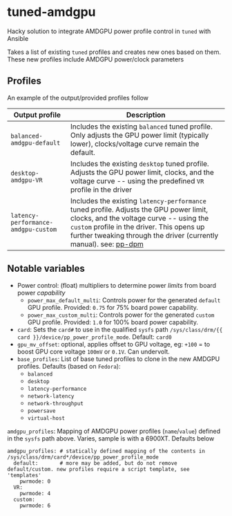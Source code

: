 # tuned-amdgpu

Hacky solution to integrate AMDGPU power profile control in `tuned` with Ansible

Takes a list of existing `tuned` profiles and creates new ones based on them.  These new profiles include AMDGPU power/clock parameters

## Profiles

An example of the output/provided profiles follow

| Output profile | Description |
|---|---|
| `balanced-amdgpu-default` | Includes the existing `balanced` tuned profile.  Only adjusts the GPU power limit (typically lower), clocks/voltage curve remain the default. |
| `desktop-amdgpu-VR` | Includes the existing `desktop` tuned profile.  Adjusts the GPU power limit, clocks, and the voltage curve -- using the predefined `VR` profile in the driver |
| `latency-performance-amdgpu-custom` | Includes the existing `latency-performance` tuned profile.  Adjusts the GPU power limit, clocks, and the voltage curve -- using the `custom` profile in the driver.  This opens up further tweaking through the driver (currently manual).  see: [pp-dpm](https://docs.kernel.org/gpu/amdgpu/thermal.html#pp-dpm) |

## Notable variables
 - Power control: (float) multipliers to determine power _limits_ from board power _capability_
   - `power_max_default_multi`: Controls power for the generated `default` GPU profile.  Provided: `0.75` for 75% board power capability.
   - `power_max_custom_multi`: Controls power for the generated `custom` GPU profile.  Provided: `1.0` for 100% board power capability.
 - `card`: Sets the `card#` to use in the qualified `sysfs` path `/sys/class/drm/{{ card }}/device/pp_power_profile_mode`.  Default: `card0`
 - `gpu_mv_offset`: optional, applies offset to GPU voltage, eg: `+100` = to boost GPU core voltage `100mV` or `0.1V`. Can undervolt.
 - `base_profiles`: List of base tuned profiles to clone in the new AMDGPU profiles.  Defaults (based on `Fedora`):
   - `balanced`
   - `desktop`
   - `latency-performance`
   - `network-latency`
   - `network-throughput`
   - `powersave`
   - `virtual-host`

`amdgpu_profiles`: Mapping of AMDGPU power profiles (`name`/`value`) defined in the `sysfs` path above.  Varies, sample is with a 6900XT.  Defaults below
```
amdgpu_profiles: # statically defined mapping of the contents in /sys/class/drm/card*/device/pp_power_profile_mode
  default:       # more may be added, but do not remove default/custom. new profiles require a script template, see 'templates'
    pwrmode: 0
  VR:
    pwrmode: 4
  custom:
    pwrmode: 6
```

